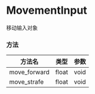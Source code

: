 # MovementInput

移动输入对象 

### 方法

|  方法名   | 类型  | 参数  |
|  ----  | ----  | ----  |
|  move_forward   | float  | void |
|  move_strafe   | float  | void |
